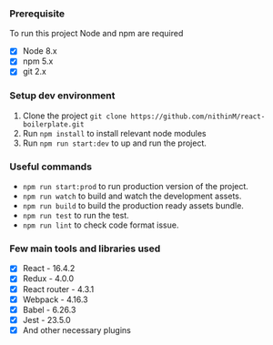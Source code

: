 ### Prerequisite

To run this project Node and npm are required

- [x] Node 8.x
- [x] npm 5.x
- [x] git 2.x

### Setup dev environment

1. Clone the project `git clone https://github.com/nithinM/react-boilerplate.git`
2. Run `npm install` to install relevant node modules
3. Run `npm run start:dev` to up and run the project.

### Useful commands

- `npm run start:prod` to run production version of the project.
- `npm run watch` to build and watch the development assets.
- `npm run build` to build the production ready assets bundle.
- `npm run test` to run the test.
- `npm run lint` to check code format issue.

### Few main tools and libraries used

- [x] React - 16.4.2
- [x] Redux - 4.0.0
- [x] React router - 4.3.1
- [x] Webpack - 4.16.3
- [x] Babel - 6.26.3
- [x] Jest - 23.5.0
- [x] And other necessary plugins
